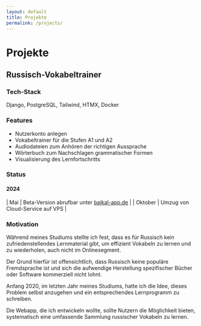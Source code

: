 ```yaml
---
layout: default
title: Projekte
permalink: /projects/
---
```


# Projekte

## Russisch-Vokabeltrainer

### Tech-Stack

Django, PostgreSQL, Tailwind, HTMX, Docker

### Features

- Nutzerkonto anlegen
- Vokabeltrainer für die Stufen A1 und A2
- Audiodateien zum Anhören der richtigen Aussprache
- Wörterbuch zum Nachschlagen grammatischer Formen
- Visualisierung des Lernfortschritts

### Status

#### 2024

| Mai | Beta-Version abrufbar unter [bajkal-app.de](https://bajkal-app.de) |
| Oktober | Umzug von Cloud-Service auf VPS |


### Motivation

Während meines Studiums stellte ich fest, dass es für Russisch kein zufriedenstellendes Lernmaterial gibt, um effizient Vokabeln zu lernen und zu wiederholen, auch nicht im Onlinesegment.

Der Grund hierfür ist offensichtlich, dass Russisch keine populäre Fremdsprache ist und sich die aufwendige Herstellung spezifischer Bücher oder Software kommerziell nicht lohnt.

Anfang 2020, im letzten Jahr meines Studiums, hatte ich die Idee, dieses Problem selbst anzugehen und ein entsprechendes Lernprogramm zu schreiben.

Die Webapp, die ich entwickeln wollte, sollte Nutzern die Möglichkeit bieten, systematisch eine umfassende Sammlung russischer Vokabeln zu lernen.